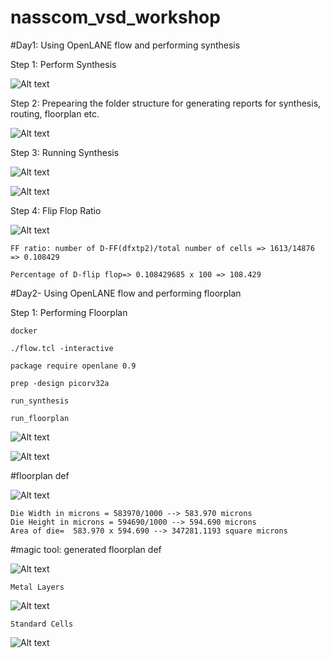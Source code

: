 # nasscom_vsd_workshop

#Day1: Using OpenLANE flow and performing synthesis


Step 1: Perform Synthesis

![Alt text](./day1_screenshots/running_openflow_docker.png?raw=true "img1")


 Step 2: Prepearing the folder structure for generating reports for synthesis, routing, floorplan etc.

 ![Alt text](./day1_screenshots/prep_design.png?raw=true "img2")

 Step 3: Running Synthesis

  ![Alt text](./day1_screenshots/run_synthesis.png?raw=true "img3")


 ![Alt text](./day1_screenshots/synth_success.png?raw=true "img4")


 Step 4: Flip Flop Ratio

![Alt text](./day1_screenshots/flip-flop_ratio.png?raw=true "img5")


	FF ratio: number of D-FF(dfxtp2)/total number of cells => 1613/14876 => 0.108429
	
	Percentage of D-flip flop=> 0.108429685 x 100 => 108.429



#Day2- Using OpenLANE flow and performing floorplan


Step 1: Performing Floorplan

	docker

	./flow.tcl -interactive

	package require openlane 0.9

	prep -design picorv32a

	run_synthesis

	run_floorplan

![Alt text](./day2_screenshots/configuration_floorplan.png?raw=true "img_day2_1")


![Alt text](./day2_screenshots/run_floorplan.png?raw=true "img_day2_2")


#floorplan def

![Alt text](./day2_screenshots/area.png?raw=true "img_day2_3")

	Die Width in microns = 583970/1000 --> 583.970 microns
	Die Height in microns = 594690/1000 --> 594.690 microns
	Area of die=  583.970 x 594.690 --> 347281.1193 square microns


#magic tool: generated floorplan def

![Alt text](./day2_screenshots/magic_open.png?raw=true "img_day2_4")

	Metal Layers
![Alt text](./day2_screenshots/metal_layers.png?raw=true "img_day2_5")

	Standard Cells
![Alt text](./day2_screenshots/standar_cells.png?raw=true "img_day2_6")